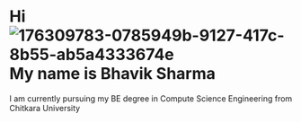 # Hi ![176309783-0785949b-9127-417c-8b55-ab5a4333674e](https://github.com/bhaviksharma2004/bhaviksharma2004/assets/130035063/39e9fa2e-690c-4fc9-8b03-f59b79eb7d83) My name is Bhavik Sharma
I am currently pursuing my BE degree in Compute Science Engineering from Chitkara University
